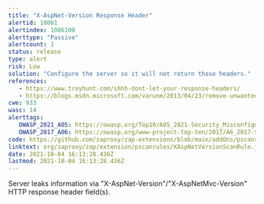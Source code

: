 ```yaml
---
title: "X-AspNet-Version Response Header"
alertid: 10061
alertindex: 1006100
alerttype: "Passive"
alertcount: 1
status: release
type: alert
risk: Low
solution: "Configure the server so it will not return those headers."
references:
   - https://www.troyhunt.com/shhh-dont-let-your-response-headers/
   - https://blogs.msdn.microsoft.com/varunm/2013/04/23/remove-unwanted-http-response-headers/
cwe: 933
wasc: 14
alerttags: 
   OWASP_2021_A05: https://owasp.org/Top10/A05_2021-Security_Misconfiguration/
   OWASP_2017_A06: https://owasp.org/www-project-top-ten/2017/A6_2017-Security_Misconfiguration.html
code: https://github.com/zaproxy/zap-extensions/blob/main/addOns/pscanrules/src/main/java/org/zaproxy/zap/extension/pscanrules/XAspNetVersionScanRule.java
linktext: org/zaproxy/zap/extension/pscanrules/XAspNetVersionScanRule.java
date: 2021-10-04 16:13:28.436Z
lastmod: 2021-10-04 16:13:28.436Z
---
```

Server leaks information via "X-AspNet-Version"/"X-AspNetMvc-Version" HTTP response header field(s).
